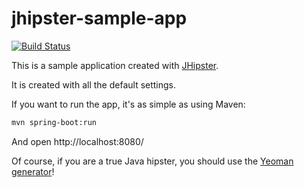jhipster-sample-app
===================

[![Build Status](https://drone.io/github.com/jhipster/jhipster-sample-app/status.png)](https://drone.io/github.com/jhipster/jhipster-sample-app/latest)

This is a sample application created with [JHipster](https://github.com/jdubois/generator-jhipster).

It is created with all the default settings.

If you want to run the app, it's as simple as using Maven:

```bash
mvn spring-boot:run
```

And open http://localhost:8080/

Of course, if you are a true Java hipster, you should use the [Yeoman generator](https://github.com/jdubois/generator-jhipster)!
